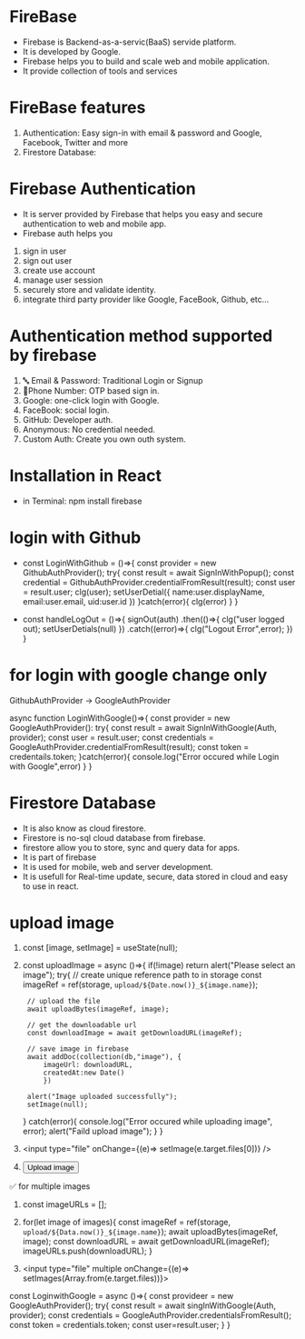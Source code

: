 # FireBase
- Firebase is Backend-as-a-servic(BaaS) servide platform.
- It is developed by Google.
- Firebase helps you to build and scale web and mobile application.
- It provide collection of tools and services

# FireBase features
1. Authentication: Easy sign-in with email & password and Google, Facebook, Twitter and more
2. Firestore Database: 

# Firebase Authentication
- It is server provided by Firebase that helps you easy and secure authentication to web and mobile app.
- Firebase auth helps you
1. sign in user
2. sign out user
3. create use account 
4. manage user session
5. securely store and validate identity.
6. integrate third party provider like Google, FaceBook, Github, etc...

# Authentication method supported by firebase
1. 🔤 Email & Password: Traditional Login or Signup
2. 📱Phone Number: OTP based sign in.
3. Google: one-click login with Google.
4. FaceBook: social login.
5. GitHub: Developer auth.
6. Anonymous: No credential needed. 
7. Custom Auth: Create you own outh system.

# Installation in React
- in Terminal: npm install firebase

# login with Github

- const LoginWithGithub = ()=>{
    const provider = new GithubAuthProvider();
    try{
        const result = await SignInWithPopup();
        const credential = GithubAuthProvider.credentialFromResult(result);
        const user = result.user;
        clg(user);
        setUserDetial({
            name:user.displayName,
            email:user.email,
            uid:user.id
        })
    }catch(error){
        clg(error)
    }
} 

- const handleLogOut = ()=>{
    signOut(auth)
    .then(()=>{
        clg("user logged out);
        setUserDetials(null)
    })
    .catch((error)=>{
        clg("Logout Error",error);
    })
}

# for login with google change only

GithubAuthProvider -> GoogleAuthProvider

async function LoginWithGoogle()=>{
    const provider = new GoogleAuthProvider():
    try{
        const result = await SignInWithGoogle(Auth, provider);
        const user = result.user;
        const credentials = GoogleAuthProvider.credentialFromResult(result);
        const token = credentails.token;
    }catch(error){
        console.log("Error occured while Login with Google",error)
    }
}

# Firestore Database
- It is also know as cloud firestore.
- Firestore is no-sql cloud database from firebase.
- firestore allow you to store, sync and query data for apps.
- It is part of firebase
- It is used for mobile, web and server development.
- It is usefull for Real-time update, secure, data stored in cloud and easy to use in react. 


# upload image 
1. const [image, setImage] = useState(null);
2. const uploadImage = async ()=>{
    if(!image) return alert("Please select an image");
    try{
        // create unique reference path to in storage
        const imageRef = ref(storage, `upload/${Date.now()}_${image.name}`);

        // upload the file
        await uploadBytes(imageRef, image);

        // get the downloadable url
        const downloadImage = await getDownloadURL(imageRef);

        // save image in firebase
        await addDoc(collection(db,"image"), {
            imageUrl: downloadURL,
            createdAt:new Date()
            })

        alert("Image uploaded successfully");
        setImage(null);
    }
    catch(error){
        console.log("Error occured while uploading image", error);
        alert("Faild upload image");
    }
}
3. <input type="file" onChange={(e)=> setImage(e.target.files[0])} />
4. <button onClick={uploadImage}> Upload image </button>

✅ for multiple images

1. const imageURLs = [];

2. for(let image of images){
    const imageRef = ref(storage, `upload/${Data.now()}_${image.name}`);
    await uploadBytes(imageRef, image);
    const downloadURL = await getDownloadURL(imageRef);
    imageURLs.push(downloadURL);
}

3. <input type="file" multiple onChange={(e)=> setImages(Array.from(e.target.files))}>


const LoginwithGoogle = async ()=>{
    const provideer = new GoogleAuthProvider();
    try{
        const result = await singInWithGoogle(Auth, provider);
        const credentials = GoogleAuthProvider.credentialsFromResult();
        const token = credentials.token;
        const user=result.user;
    }
}